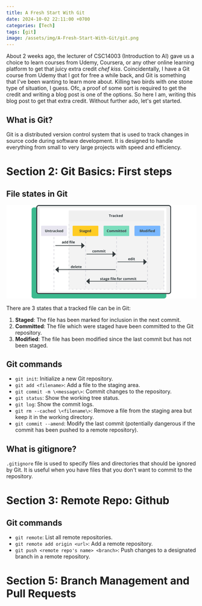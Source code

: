 ```yaml
---
title: A Fresh Start With Git
date: 2024-10-02 22:11:00 +0700
categories: [Tech]
tags: [git]
image: /assets/img/A-Fresh-Start-With-Git/git.png
---
```


About 2 weeks ago, the lecturer of CSC14003 (Introduction to AI) gave us a choice to learn courses from Udemy, Coursera, or any other online learning platform to get that juicy extra credit *chef kiss*. Coincidentally, I have a Git course from Udemy that I got for free a while back, and Git is something that I've been wanting to learn more about. Killing two birds with one stone type of situation, I guess. Ofc, a proof of some sort is required to get the credit and writing a blog post is one of the options. So here I am, writing this blog post to get that extra credit. Without further ado, let's get started.

## What is Git?
Git is a distributed version control system that is used to track changes in source code during software development. It is designed to handle everything from small to very large projects with speed and efficiency.


# Section 2: Git Basics: First steps
## File states in Git
![alt text](/assets/img/A-Fresh-Start-With-Git/git-lifecycle.png)

There are 3 states that a tracked file can be in Git:
1. **Staged**: The file has been marked for inclusion in the next commit.
2. **Committed**: The file which were staged have been committed to the Git repository.
3. **Modified**: The file has been modified since the last commit but has not been staged.

## Git commands
- `git init`: Initialize a new Git repository.
- `git add <filename>`: Add a file to the staging area.
- `git commit -m \<message\>`: Commit changes to the repository.
- `git status`: Show the working tree status.
- `git log`: Show the commit logs.
- `git rm --cached \<filename\>`: Remove a file from the staging area but keep it in the working directory.
- `git commit --amend`: Modify the last commit (potentially dangerous if the commit has been pushed to a remote repository).

## What is gitignore?
`.gitignore` file is used to specify files and directories that should be ignored by Git. It is useful when you have files that you don't want to commit to the repository.

# Section 3: Remote Repo: Github
## Git commands
- `git remote`: List all remote repositories.
- `git remote add origin <url>`: Add a remote repository.
- `git push <remote repo's name> <branch>`: Push changes to a designated branch in a remote repository.

# Section 5: Branch Management and Pull Requests

